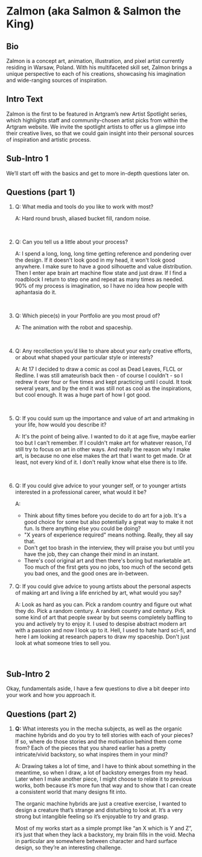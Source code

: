 # Zalmon (aka Salmon & Salmon the King)


## Bio

Zalmon is a concept art, animation, illustration, and pixel artist currently residing in Warsaw, Poland. With his multifaceted skill set, Zalmon brings a unique perspective to each of his creations, showcasing his imagination and wide-ranging sources of inspiration.

## Intro Text

Zalmon is the first to be featured in Artgram’s new Artist Spotlight series, which highlights staff and community-chosen artist picks from within the Artgram website. We invite the spotlight artists to offer us a glimpse into their creative lives, so that we could gain insight into their personal sources of inspiration and artistic process.

## Sub-Intro 1

We’ll start off with the basics and get to more in-depth questions later on.




## Questions (part 1)
<ol>
<li>
Q: What media and tools do you like to work with most? <br>
	
A: Hard round brush, aliased bucket fill, random noise.
	</li><br>
	
<li>
Q: Can you tell us a little about your process?  <br>
	
A: I spend a long, long, long time getting reference and pondering over the design. If it doesn't look good in my head, it won't look good anywhere. I make sure to have a good silhouette and value distribution. Then I enter ape brain art machine flow state and just draw. If I find a roadblock I return to step one and repeat as many times as needed. 90% of my process is imagination, so I have no idea how people with aphantasia do it. 
	</li> <br>

<li>
Q:  Which piece(s) in your Portfolio are you most proud of?

A: The animation with the robot and spaceship.
	</li><br>

<li>
Q: Any recollection you’d like to share about your early creative efforts, or about what shaped your particular style or interests? <br>
	
A: At 17 I decided to draw a comic as cool as Dead Leaves, FLCL or Redline. I was still amateurish back then - of course I couldn't - so I redrew it over four or five times and kept practicing until I could. It took several years, and by the end it was still not as cool as the inspirations, but cool enough. It was a huge part of how I got good.
	</li><br>

<li>
Q: If you could sum up the importance and value of art and artmaking in your life, how would you describe it? <br>
	
A: It's the point of being alive. I wanted to do it at age five, maybe earlier too but I can't remember. If I couldn't make art for whatever reason, I'd still try to focus on art in other ways. And really the reason why I make art, is because no one else makes the art that I want to get made. Or at least, not every kind of it. I don't really know what else there is to life.
	</li><br>


<li>
Q: If you could give advice to your younger self, or to younger artists interested in a professional career, what would it be? <br>
	
A: 
- Think about fifty times before you decide to do art for a job. It's a good choice for some but also potentially a great way to make it not fun. Is there anything else you could be doing?
- "X years of experience required" means nothing. Really, they all say that.
- Don't get too brash in the interview, they will praise you but until you have the job, they can change their mind in an instant.
- There's cool original art and then there's boring but marketable art. Too much of the first gets you no jobs, too much of the second gets you bad ones, and the good ones are in-between.
	</li><br>

<li>
Q: If you could give advice to young artists about the personal aspects of making art and living a life enriched by art, what would you say? <br>

A: Look as hard as you can. Pick a random country and figure out what they do. Pick a random century. A random country and century. Pick some kind of art that people swear by but seems completely baffling to you and actively try to enjoy it. I used to despise abstract modern art with a passion and now I look up to it. Hell, I used to hate hard sci-fi, and here I am looking at research papers to draw my spaceship. Don't just look at what someone tries to sell you.
	</li><br>

</ol>

## Sub-Intro 2

Okay, fundamentals aside, I have a few questions to dive a bit deeper into your work and how you approach it.


## Questions (part 2)
<ol>
<li>
	<strong>Q:</strong> What interests you in the mecha subjects, as well as the organic machine hybrids and do you try to tell stories with each of your pieces? If so, where do those stories and the motivation behind them come from? Each of the pieces that you shared earlier has a pretty intricate/vivid backstory, so what inspires them in your mind? <br>

A: Drawing takes a lot of time, and I have to think about something in the meantime, so when I draw, a lot of backstory emerges from my head. Later when I make another piece, I might choose to relate it to previous works, both because it’s more fun that way and to show that I can create a consistent world that many designs fit into. 

The organic machine hybrids are just a creative exercise, I wanted to design a creature that’s strange and disturbing to look at. It’s a very strong but intangible feeling so it’s enjoyable to try and grasp. 

Most of my works start as a simple prompt like “an X which is Y and Z”, it’s just that when they lack a backstory, my brain fills in the void. Mecha in particular are somewhere between character and hard surface design, so they’re an interesting challenge.
	</li><br>

